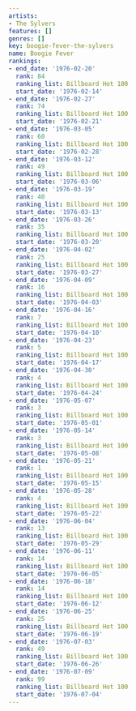 ```yaml
---
artists:
- The Sylvers
features: []
genres: []
key: boogie-fever-the-sylvers
name: Boogie Fever
rankings:
- end_date: '1976-02-20'
  rank: 84
  ranking_list: Billboard Hot 100
  start_date: '1976-02-14'
- end_date: '1976-02-27'
  rank: 74
  ranking_list: Billboard Hot 100
  start_date: '1976-02-21'
- end_date: '1976-03-05'
  rank: 60
  ranking_list: Billboard Hot 100
  start_date: '1976-02-28'
- end_date: '1976-03-12'
  rank: 49
  ranking_list: Billboard Hot 100
  start_date: '1976-03-06'
- end_date: '1976-03-19'
  rank: 40
  ranking_list: Billboard Hot 100
  start_date: '1976-03-13'
- end_date: '1976-03-26'
  rank: 35
  ranking_list: Billboard Hot 100
  start_date: '1976-03-20'
- end_date: '1976-04-02'
  rank: 25
  ranking_list: Billboard Hot 100
  start_date: '1976-03-27'
- end_date: '1976-04-09'
  rank: 16
  ranking_list: Billboard Hot 100
  start_date: '1976-04-03'
- end_date: '1976-04-16'
  rank: 7
  ranking_list: Billboard Hot 100
  start_date: '1976-04-10'
- end_date: '1976-04-23'
  rank: 5
  ranking_list: Billboard Hot 100
  start_date: '1976-04-17'
- end_date: '1976-04-30'
  rank: 4
  ranking_list: Billboard Hot 100
  start_date: '1976-04-24'
- end_date: '1976-05-07'
  rank: 3
  ranking_list: Billboard Hot 100
  start_date: '1976-05-01'
- end_date: '1976-05-14'
  rank: 3
  ranking_list: Billboard Hot 100
  start_date: '1976-05-08'
- end_date: '1976-05-21'
  rank: 1
  ranking_list: Billboard Hot 100
  start_date: '1976-05-15'
- end_date: '1976-05-28'
  rank: 4
  ranking_list: Billboard Hot 100
  start_date: '1976-05-22'
- end_date: '1976-06-04'
  rank: 13
  ranking_list: Billboard Hot 100
  start_date: '1976-05-29'
- end_date: '1976-06-11'
  rank: 14
  ranking_list: Billboard Hot 100
  start_date: '1976-06-05'
- end_date: '1976-06-18'
  rank: 14
  ranking_list: Billboard Hot 100
  start_date: '1976-06-12'
- end_date: '1976-06-25'
  rank: 25
  ranking_list: Billboard Hot 100
  start_date: '1976-06-19'
- end_date: '1976-07-03'
  rank: 49
  ranking_list: Billboard Hot 100
  start_date: '1976-06-26'
- end_date: '1976-07-09'
  rank: 99
  ranking_list: Billboard Hot 100
  start_date: '1976-07-04'
---
```


